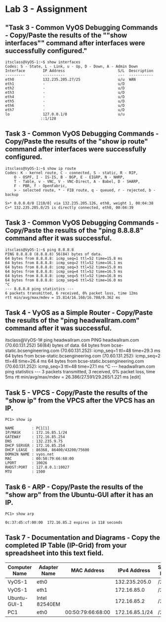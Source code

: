 # Lab 3 - Assignment

## "Task 3 - Common VyOS Debugging Commands - Copy/Paste the results of the ""show interfaces"" command after interfaces were successfully configured."

    itsclass@VyOS-1:~$ show interfaces
    Codes: S - State, L - Link, u - Up, D - Down, A - Admin Down
    Interface        IP Address                        S/L  Description
    ---------        ----------                        ---  -----------
    eth0             132.235.205.27/25                 u/u  WAN
    eth1             -                                 u/D  
    eth2             -                                 u/D  
    eth3             -                                 u/D  
    eth4             -                                 u/D  
    eth5             -                                 u/D  
    eth6             -                                 u/D  
    eth7             -                                 u/D  
    lo               127.0.0.1/8                       u/u  
                    ::1/128   

## Task 3 - Common VyOS Debugging Commands - Copy/Paste the results of the "show ip route" command after interfaces were successfully configured.

    itsclass@VyOS-1:~$ show ip route
    Codes: K - kernel route, C - connected, S - static, R - RIP,
        O - OSPF, I - IS-IS, B - BGP, E - EIGRP, N - NHRP,
        T - Table, v - VNC, V - VNC-Direct, A - Babel, D - SHARP,
        F - PBR, f - OpenFabric,
        > - selected route, * - FIB route, q - queued, r - rejected, b - backup

    S>* 0.0.0.0/0 [210/0] via 132.235.205.126, eth0, weight 1, 00:04:38
    C>* 132.235.205.0/25 is directly connected, eth0, 00:04:39

## Task 3 - Common VyOS Debugging Commands - Copy/Paste the results of the "ping 8.8.8.8" command after it was successful.

    itsclass@VyOS-1:~$ ping 8.8.8.8
    PING 8.8.8.8 (8.8.8.8) 56(84) bytes of data.
    64 bytes from 8.8.8.8: icmp_seq=1 ttl=52 time=15.8 ms
    64 bytes from 8.8.8.8: icmp_seq=2 ttl=52 time=16.1 ms
    64 bytes from 8.8.8.8: icmp_seq=3 ttl=52 time=15.8 ms
    64 bytes from 8.8.8.8: icmp_seq=4 ttl=52 time=16.5 ms
    64 bytes from 8.8.8.8: icmp_seq=5 ttl=52 time=16.8 ms
    64 bytes from 8.8.8.8: icmp_seq=6 ttl=52 time=16.0 ms
    ^C
    --- 8.8.8.8 ping statistics ---
    6 packets transmitted, 6 received, 0% packet loss, time 12ms
    rtt min/avg/max/mdev = 15.814/16.160/16.788/0.362 ms

## Task 4 - VyOS as a Simple Router - Copy/Paste the results of the "ping headwallram.com" command after it was successful.

itsclass@VyOS-1# ping headwallram.com
PING headwallram.com (70.60.131.252) 56(84) bytes of data.
64 bytes from bcse-static.bcsengineering.com (70.60.131.252): icmp_seq=1 ttl=48 time=29.3 ms
64 bytes from bcse-static.bcsengineering.com (70.60.131.252): icmp_seq=2 ttl=48 time=26.4 ms
64 bytes from bcse-static.bcsengineering.com (70.60.131.252): icmp_seq=3 ttl=48 time=27.1 ms
^C
--- headwallram.com ping statistics ---
3 packets transmitted, 3 received, 0% packet loss, time 5ms
rtt min/avg/max/mdev = 26.386/27.591/29.265/1.221 ms
[edit]

## Task 5 - VPCS - Copy/Paste the results of the "show ip" from the VPCS after the VPCS has an IP.

    PC1> show ip

    NAME        : PC1[1]
    IP/MASK     : 172.16.85.1/24
    GATEWAY     : 172.16.85.254
    DNS         : 132.235.9.75  
    DHCP SERVER : 172.16.85.254
    DHCP LEASE  : 86368, 86400/43200/75600
    DOMAIN NAME : vyos.net
    MAC         : 00:50:79:66:68:00
    LPORT       : 10026
    RHOST:PORT  : 127.0.0.1:10027
    MTU         : 1500

## Task 6 - ARP - Copy/Paste the results of the "show arp" from the Ubuntu-GUI after it has an IP.

    PC1> show arp           

    0c:37:d5:cf:00:00  172.16.85.2 expires in 118 seconds 
    
## Task 7 - Documentation and Diagrams - Copy the completed IP Table (IP-Grid) from your spreadsheet into this text field.

| Computer Name | Adapter Name  | MAC Address       | IPv4 Address   | Subnet Mask | Default Gateway | IPv6 Address                 |
| ------------- | ------------- | ----------------- | -------------- | ----------- | --------------- | ---------------------------- |
| VyOS-1        | eth0          |                   | 132.235.205.0  | /25         | 132.235.205.126 | fe80::01:24:57/64            |
| VyOS-1        | eth1          |                   | 172.16.85.0    | /24         | 132.235.205.126 | fe80::01:10:22/64            |
| Ubuntu-GUI-1  | Intel 82540EM |                   | 172.16.85.2    | /24         | 132.235.9.75    | fe80::6c74:e721:b94a:ea35/64 |
| PC1           | eth0          | 00:50:79:66:68:00 | 172.16.85.1/24 | /24         | 132.235.9.75    | fe80::250:79ff:fe66:6800/64  |
